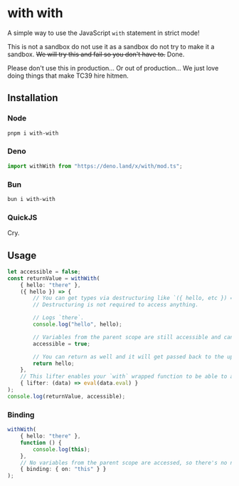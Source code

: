 # with with

A simple way to use the JavaScript `with` statement in strict mode!

This is not a sandbox do not use it as a sandbox do not try to make it a sandbox. ~~We will try this and fail so you don't have to.~~ Done.

Please don't use this in production... Or out of production... We just love doing things that make TC39 hire hitmen.

## Installation

### Node

```bash
pnpm i with-with
```

### Deno

```ts
import withWith from "https://deno.land/x/with/mod.ts";
```

### Bun

```bash
bun i with-with
```

### QuickJS

Cry.

## Usage

```ts
let accessible = false;
const returnValue = withWith(
	{ hello: "there" },
	({ hello }) => {
		// You can get types via destructuring like `({ hello, etc }) =>`.
		// Destructuring is not required to access anything.

		// Logs `there`.
		console.log("hello", hello);

		// Variables from the parent scope are still accessible and can be mutated.
		accessible = true;

		// You can return as well and it will get passed back to the upper scope.
		return hello;
	},
	// This lifter enables your `with` wrapped function to be able to access all variables from the parent scope.
	{ lifter: (data) => eval(data.eval) }
);
console.log(returnValue, accessible);
```

### Binding

```ts
withWith(
	{ hello: "there" },
	function () {
		console.log(this);
	},
	// No variables from the parent scope are accessed, so there's no need for a lifter.
	{ binding: { on: "this" } }
);
```
